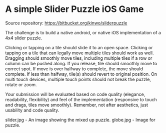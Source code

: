 A simple Slider Puzzle iOS Game
===============================

Source repository: https://bitbucket.org/kinwo/sliderpuzzle

The challenge is to build a native android, or native iOS implementation of a 4x4 slider puzzle.
 
Clicking or tapping on a tile should slide it to an open space. Clicking or tapping on a tile that  can legally move multiple tiles should work as well. Dragging should smoothly move tiles, including multiple tiles if a row or column can be pushed along. If you release, tile should smoothly move to correct spot. If move is over halfway to complete, the move should complete. If less than halfway, tile(s) should revert to original position. On multi touch devices, multiple touch points should not break the puzzle, rotate or zoom.
 
Your submission will be evaluated based on code quality (elegance, readability, flexibility) and feel of the implementation (responsive to touch and drags, tiles move smoothly). Remember, not after aesthetics, just usability and code quality.
 
slider.jpg - An image showing the mixed up puzzle.
globe.jpg - Image for puzzle. 